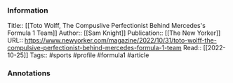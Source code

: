 
### Information
Title:: [[Toto Wolff, The Compuslive Perfectionist Behind Mercedes's Formula 1 Team]]
Author:: [[Sam Knight]]
Publication:: [[The New Yorker]]
URL:: https://www.newyorker.com/magazine/2022/10/31/toto-wolff-the-compulsive-perfectionist-behind-mercedes-formula-1-team
Read:: [[2022-10-25]]
Tags:: #sports #profile #formula1
#article

### Annotations
